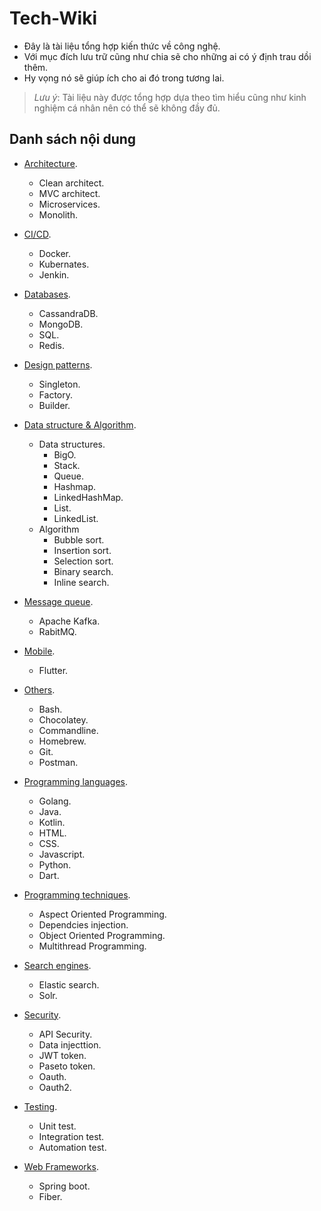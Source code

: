 # Tech-Wiki

- Đây là tài liệu tổng hợp kiến thức về công nghệ.
- Với mục đích lưu trữ cũng như chia sẽ cho những ai có ý định trau dồi thêm.
- Hy vọng nó sẽ giúp ích cho ai đó trong tương lai.

> *Lưu ý*: Tài liệu này được tổng hợp dựa theo tìm hiểu cũng như kinh nghiệm cá nhân nên có thể sẽ không đầy đủ.

## Danh sách nội dung

- [Architecture](./contents/architecture/Overview.md).

  - Clean architect.
  - MVC architect.
  - Microservices.
  - Monolith.

- [CI/CD](./contents/ci-cd/Overview.md).

  - Docker.
  - Kubernates.
  - Jenkin.

- [Databases](./contents/databases/Overview.md).

  - CassandraDB.
  - MongoDB.
  - SQL.
  - Redis.

- [Design patterns](./contents/design-patterns/Overview.md).

  - Singleton.
  - Factory.
  - Builder.

- [Data structure & Algorithm](./contents/dsa/Overview.md).

  - Data structures.
    - BigO.
    - Stack.
    - Queue.
    - Hashmap.
    - LinkedHashMap.
    - List.
    - LinkedList.
  - Algorithm
    - Bubble sort.
    - Insertion sort.
    - Selection sort.
    - Binary search.
    - Inline search.

- [Message queue](./contents/message-queues/Overview.md).
  
  - Apache Kafka.
  - RabitMQ.

- [Mobile](./contents/mobile/Overview.md).

  - Flutter.

- [Others](./contents/others/Overview.md).

  - Bash.
  - Chocolatey.
  - Commandline.
  - Homebrew.
  - Git.
  - Postman.

- [Programming languages](./contents/programming-languages/Overview.md).

  - Golang.
  - Java.
  - Kotlin.
  - HTML.
  - CSS.
  - Javascript.
  - Python.
  - Dart.

- [Programming techniques](./contents/programming-techniques/Overview.md).

  - Aspect Oriented Programming.
  - Dependcies injection.
  - Object Oriented Programming.
  - Multithread Programming.

- [Search engines](./contents/search-engines/Overview.md).

  - Elastic search.
  - Solr.

- [Security](./contents/security/Overview.md).

  - API Security.
  - Data injecttion.
  - JWT token.
  - Paseto token.
  - Oauth.
  - Oauth2.

- [Testing](./contents/testing).

  - Unit test.
  - Integration test.
  - Automation test.

- [Web Frameworks](./contents/web-frameworks/Overview.md).

  - Spring boot.
  - Fiber.

